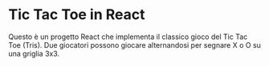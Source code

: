 # Tic Tac Toe in React

Questo è un progetto React che implementa il classico gioco del Tic Tac Toe (Tris). Due giocatori possono giocare alternandosi per segnare X o O su una griglia 3x3.
